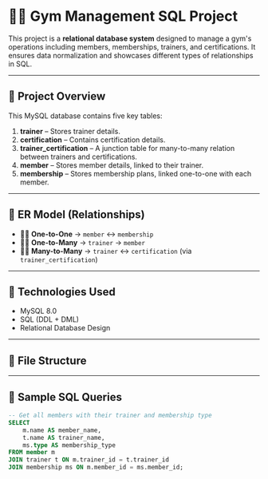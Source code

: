 # 🏋️‍♂️ Gym Management SQL Project

This project is a **relational database system** designed to manage a gym's operations including members, memberships, trainers, and certifications. It ensures data normalization and showcases different types of relationships in SQL.

---

## 📌 Project Overview

This MySQL database contains five key tables:

1. **trainer** – Stores trainer details.  
2. **certification** – Contains certification details.  
3. **trainer_certification** – A junction table for many-to-many relation between trainers and certifications.  
4. **member** – Stores member details, linked to their trainer.  
5. **membership** – Stores membership plans, linked one-to-one with each member.  

---

## 🧩 ER Model (Relationships)

- 🧍‍♂️ **One-to-One** → `member` ↔ `membership`  
- 🧍‍♂️ **One-to-Many** → `trainer` → `member`  
- 🧑‍🏫 **Many-to-Many** → `trainer` ↔ `certification` (via `trainer_certification`)  

---

## 💾 Technologies Used

- MySQL 8.0  
- SQL (DDL + DML)  
- Relational Database Design  

---

## 📂 File Structure

---

## 📜 Sample SQL Queries

```sql
-- Get all members with their trainer and membership type
SELECT 
    m.name AS member_name,
    t.name AS trainer_name,
    ms.type AS membership_type
FROM member m
JOIN trainer t ON m.trainer_id = t.trainer_id
JOIN membership ms ON m.member_id = ms.member_id;

